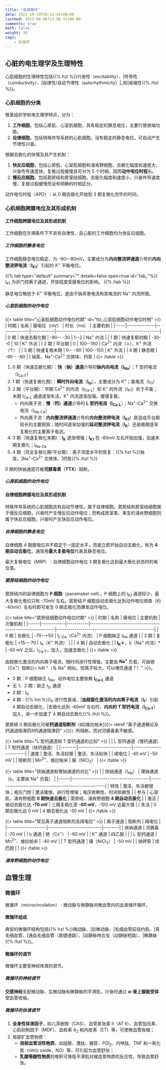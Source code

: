 ```yaml
---
title: "血液循环"
date: 2021-10-19T20:14:45+08:00
lastmod: 2023-06-08T12:08:31+08:00
comments: true
math: false
weight: 30
tags:
    - 生理学
---
```


## 心脏的电生理学及生理特性

心肌细胞的生理特性包括{{% hzl %}}兴奋性（excitability）、|传导性（conductivity）、|自律性/自动节律性（autorhythmicity）|_和|收缩性{{% /hzl %}}。

### 心肌细胞的分类

根茎组织学和电生理学特点，分为：

1. **工作细胞**，包括心房肌、心室肌细胞，具有稳定的静息电位，主要行使收缩功能。
2. **自律细胞**，包括特殊传导系统的心肌细胞，没有稳定的静息电位，可自动产生节律性兴奋。

根据去极化的快慢及其产生机制：

1. **快反应细胞**，包括心房肌、心室肌细胞和浦肯野细胞，去极化幅度和速度大，兴奋传导速度快，复极过程缓慢且可分为 5 个时相，因而**动作电位时程**长。
2. **慢反应细胞**，包括窦房结和房室结细胞，去极化幅度和速度小，兴奋传导速度慢，复极过程缓慢而没有明确的时相区分。

动作电位时程（APD）
: 从 0 期去极化开始到 3 期复极化完毕的时间。

### 心肌细胞跨膜电位及其形成机制

#### 工作细胞跨膜电位及其形成机制

工作细胞在生理条件下不具有自律性，且心脏的工作细胞均为快反应细胞。

##### 工作细胞的静息电位

工作细胞静息电位稳定，为 -90\~-80mV。主要成分为**内向整流钾通道**介导的**内向整流钾电流**（**I<sub>K1</sub>**）引起的 K<sup>+</sup> 平衡电位。

{{% tab type="default" summary="" details=false open=true id="tab_"%}}
I<sub>K1</sub> 为非门控离子通道，开放程度受膜电位的影响。
{{% /tab %}}

静息电位略低于 K<sup>+</sup> 平衡电位，是由于钠背景电流和泵电流的 Na<sup>+</sup> 内流所致。

##### 心室肌细胞的动作电位

{{< table title="心室肌细胞动作电位时期" id="tbl_心室肌细胞动作电位时相" >}}
| 时期 | 名称         | 膜电位（mV） | 时长（ms） | 主要机制                                           |
|:----:|--------------|--------------|------------|----------------------------------------------------|
| 0 期 | 快速去极化期 | -90-- -30   | 1--2     | Na<sup>+</sup> 内流                                |
| 1 期 | 快速复极初期 | -30--0     | 10         | K<sup>+</sup> 外流                                 |
| 2 期 | 平台期       | 0            | 100--150 | Ca<sup>2+</sup> 内流（↓），K<sup>+</sup> 外流（↑） |
| 3 期 | 快速复极末期 | 0-- -90     | 100--150 | K<sup>+</sup> 外流                                 |
| 4 期 | 静息期       | -90-- -80   |            | 钠泵、Na<sup>+</sup>-Ca<sup>2+</sup> 交换体、钙泵  |
{{< /table >}}

1. 0 期（快速去极化期）：**快**（**钠）通道**介导的**钠内向电流（I<sub>Na</sub>**）；T 型钙电流（I<sub>Ca-T</sub>）
2. 1 期（快速复极化期）：**瞬时外向电流**（**I<sub>to</sub>**），主要成分为 K<sup>+</sup>；氯电流（I<sub>Cl</sub>）
3. 2 期（平台期）：早期 Ca<sup>2+</sup> 的内流（I<sub>Ca-L</sub>）和 K<sup>+</sup> 的外流（I<sub>K1</sub>）处于平衡；末期 I<sub>Ca-L</sub> 通道逐渐失活，K<sup>+</sup> 内流逐渐加强，缓慢复极。
    - 内向离子流：**慢**（**钙）通道**介导的 **L 型钙电流（I<sub>Ca-L</sub>**）；Na<sup>+</sup>-Ca<sup>2+</sup> 交换电流（I<sub>Na-Ca</sub>）
    - 外向离子流：**内向整流钾通道**介导的**内向整流钾电流**（**I<sub>K1</sub>**）是造成平台期较长的主要原因；随时间逐渐加强的**延迟整流钾电流**（**I<sub>K</sub>**）还是晚期逐渐复极化的主要离子电流。
4. 3 期（快速复极化末期）：**I<sub>K</sub>** 逐渐增强；**I<sub>K1</sub>** 在 -60mV 左右开始加强，加速末期复极化；I<sub>Na-Ca</sub>
5. 4 期（完全复极化期/平台期）：离子浓度水平的恢复：{{% hzl %}}钠泵、|Na<sup>+</sup>-Ca<sup>2+</sup> 交换体、|钙泵{{% /hzl %}}

0 期的快钠通道可被**河豚毒素**（**TTX**）阻断。

##### 心房肌细胞的动作电位

#### 自律细胞跨膜电位及其形成机制

特殊传导系统的心肌细胞具有自动节律性，属于自律细胞。窦房结和房室结细胞属于慢反应细胞，兴奋时产生慢反应动作电位；而构成房室束、束支的浦肯野细胞则属于快反应细胞，兴奋时产生快反应动作电位。

##### 自律细胞的静息电位

自律细胞 4 期膜电位并不稳定于一固定水平，而是立即开始自动去极化，称为 **4 期自动去极化**，通常用**最大复极电位**代表其静息电位。

最大复极电位（MRP）
: 自律细胞动作电位 3 期复极化达到最大极化状态时的电位值。

##### 窦房结细胞的动作电位

窦房结内的自律细胞为 **P 细胞**（pacemaker cell），P 细胞上的 I<sub>K1</sub> 通道较少，最大复极化电位只有 -70mV 左右。窦房结 P 细胞自动去极化达到动作电位阈值（约 -40mV）左右时即可发生 0 期去极化而爆发动作电位。

{{< table title="窦房结细胞动作电位时期" >}}
| 时期 | 名称       | 膜电位    | 主要机制                                                   | 次要机制                                        |
|------|------------|-----------|------------------------------------------------------------|-------------------------------------------------|
| 0 期 | 去极化     | -70--+50  | I<sub>L-Ca</sub>（Ca<sup>2+</sup> 内流）                   | P 细胞缺乏 I<sub>Na</sub> 通道                  |
| 3 期 | 复极化     | +15--\-70 | I<sub>K</sub>（K<sup>+</sup> 外流）                        |                                                 |
| 4 期 | 自动去极化 |           | **I<sub>K</sub>↓**，I<sub>f</sub>（Na<sup>+</sup> 内流）\* | -50 mV 之后，I<sub>Ca-T</sub>，加入，加速去极化 |
{{< /table >}}

由超极化激活的内向离子电流，随时间进行性增强，主要由 **Na<sup>+</sup>** 负载，可由铯（Cs<sup>+</sup>）阻断{{< hdt "（与 Na<sup>+</sup> 相似，但离子较大，可以堵住通道？）" >}}。

- 0 期：P 细胞缺乏 I<sub>Na</sub>，动作电位主要依赖 **I<sub>Ca-L</sub>** 通道
- 无 1、2 期：缺乏 I<sub>to</sub> 通道
- 3 期：I<sub>K</sub>
- 4 期：{{% hzl %}}I<sub>K</sub> 进行性衰减、|**由超极化激活的内向离子电流**（**I<sub>f</sub>**）引起 4 期自动去极化、|去极化达到 -40mV 左右时，**内向的 T 型钙电流**（**I<sub>Ca-T</sub>**）加入，进一步加速了 4 期自动去极化{{% /hzl %}}。

窦房结 0 期去极化可被**钙通道阻断剂**（如[维拉帕米]({{< relref "离子通道概论及钙通道阻滞药#钙通道阻滞药" >}})）所阻断，而对河豚毒素不敏感。

{{< table title="L 型钙通道和 T 型钙通道的比较" >}}
|        | L 型钙通道（慢钙通道）    | T 型钙通道（快钙通道） |
|--------|---------------------------|------------------------|
| 速度   | 激活、失活较慢            | 激活、失活较快         |
| 阈电位 | -40 mV                    | -50 mV                 |
| 阻断剂 | Mn<sup>2+</sup>、维拉帕米 | 镍（NiCl<sub>2</sub>） |
{{< /table >}}

{{< table title="快钠通道和慢钠通道的对比" >}}
|      | 快钠通道（I<sub>Na</sub>）            | 慢钠通道（I<sub>f</sub>，主要由 Na<sup>+</sup> 负载） |
|------|---------------------------------------|-------------------------------------------------------|
| 特性 | 激活、失活都很快；电压门控            | 激活缓慢，进行性增强；电压依赖性、时间依赖性          |
| 参与 | 心室肌、浦肯野细胞 **0 期快速去极化** | 窦房结、浦肯野细胞 **4 期自动去极化**                 |
| 激活 | 被动去极化达 **-70 mV**               | 三期复极化至 **-60 mV**，-100 mV 达最大值             |
| 失活 | 0 期去极化达 0 mV                     | 4 期去极化达 -50 mV                                   |
{{< /table >}}

{{< table title="常见离子通道阻断剂及阈电位" >}}
| 离子通道           | 阻断剂                    | 阈电位 |
|--------------------|---------------------------|--------|
| 快钠通道           | 河豚毒                    | -70 mV |
| I<sub>f</sub> 通道 | 铯（Cs<sup>+</sup>）      | -60 mV |
| K<sup>+</sup> 通道 | 四乙胺                    |        |
| L 型钙通道         | Mn<sup>2+</sup>、维拉帕米 | -40 mV |
| T 型钙通道         | 镍（NiCl<sub>2</sub>）    | -50 mV |
| 钠钾泵             | 哇巴因                    |        |
{{< /table >}}

##### 浦肯野细胞的动作电位

## 血管生理

### 微循环

微循环（microcirculation）
: 微动脉与微静脉间微血管内的血液循环循环。

#### 微循环组成

典型的微循环结构包括{{% hzl %}}微动脉、|后微动脉、|毛细血管前括约肌、|真毛细血管、|通血毛细血管（直捷通路）、|动静脉吻合支（动静脉短路）、|微静脉{{% /hzl %}}。

#### 微循环的调节

微循环主要受神经体液的调节。

##### 微循环的神经调节

**交感神经**支配微动脉、后微动脉和微静脉的平滑肌，兴奋时通过 **α-肾上腺能受体**使血管收缩。

##### 微循环的体液调节

1. **全身性体液因子**，如儿茶酚胺（CAS）、血管紧张素 Ⅱ（AT Ⅱ）、血管加压素、心肌抑制因子（MDF）、血栓素 A<sub>2</sub> 和内皮素（ET）等，可使微血管收缩；
2. 局部扩血管物质：
    - **局部血管活性物质**，如组胺、激肽、腺苷、PGI<sub>2</sub>、内啡肽、TNF 和一氧化氮（nitric oxide，NO）等，可引起为血管舒张；
    - **乳酸等酸性物质**的堆积可降低平滑肌对缩血管物质的反应性，导致血管舒张。

<!-- TOOD: link here from 病理生理学/酸中毒，药理学/乙酰胆碱 -->
